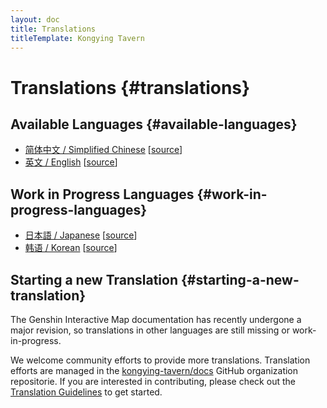 ```yaml
---
layout: doc
title: Translations
titleTemplate: Kongying Tavern
---
```


# Translations {#translations}

## Available Languages {#available-languages}

- [简体中文 / Simplified Chinese](../index.md) [[source](https://github.com/kongying-tavern/docs/tree/next/src/)]
- [英文 / English](./index.md) [[source](https://github.com/kongying-tavern/docs/tree/next/src/en)]

## Work in Progress Languages {#work-in-progress-languages}

- [日本語 / Japanese](../ja/index.md) [[source](https://github.com/kongying-tavern/docs/tree/next/src/ja)]
- [韩语 / Korean](../kr/index.md) [[source](https://github.com/kongying-tavern/docs/tree/next/src/kr)]

## Starting a new Translation {#starting-a-new-translation}

The Genshin Interactive Map documentation has recently undergone a major revision, so translations in other languages are still missing or work-in-progress.

We welcome community efforts to provide more translations. Translation efforts are managed in the [kongying-tavern/docs](https://github.com/kongying-tavern/docs) GitHub organization repositorie. If you are interested in contributing, please check out the [Translation Guidelines](https://github.com/kongying-tavern/docs/blob/next/.github/translation-guide.md) to get started.
